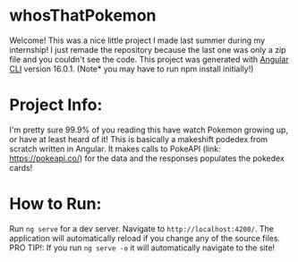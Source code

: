 # whosThatPokemon

Welcome! This was a nice little project I made last summer during my internship! I just remade the repository because the last one was only a zip file and you couldn't see the code.
This project was generated with [Angular CLI](https://github.com/angular/angular-cli) version 16.0.1.
(Note* you may have to run npm install initially!)

# Project Info:

I'm pretty sure 99.9% of you reading this have watch Pokemon growing up, or have at least heard of it! This is basically a makeshift podedex from scratch written in Angular. It makes calls to PokeAPI (link: https://pokeapi.co/) for the data and the responses populates the pokedex cards! 

# How to Run:

Run `ng serve` for a dev server. Navigate to `http://localhost:4200/`. The application will automatically reload if you change any of the source files. <br> PRO TIP!: If you run `ng serve -o` it will automatically navigate to the site!




